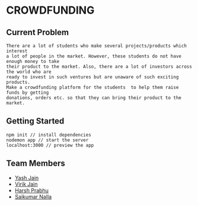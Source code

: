 # CROWDFUNDING

## Current Problem
```  
There are a lot of students who make several projects/products which interest
a lot of people in the market. However, these students do not have enough money to take
their product to the market. Also, there are a lot of investors across the world who are
ready to invest in such ventures but are unaware of such exciting products.
Make a crowdfunding platform for the students  to help them raise funds by getting
donations, orders etc. so that they can bring their product to the market.
```

## Getting Started
```
npm init // install dependencies  
nodemon app // start the server
localhost:3000 // preview the app
```

## Team Members
* [Yash Jain](https://github.com/yash0530)
* [Virik Jain](https://github.com/vrk99)
* [Harsh Prabhu](https://github.com/harsh1599)
* [Saikumar Nalla](https://github.com/sai56)